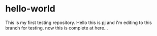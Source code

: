 # hello-world
This is my first testing repository.
Hello this is pj and i'm editing to this branch for testing.
now this is complete at here...
